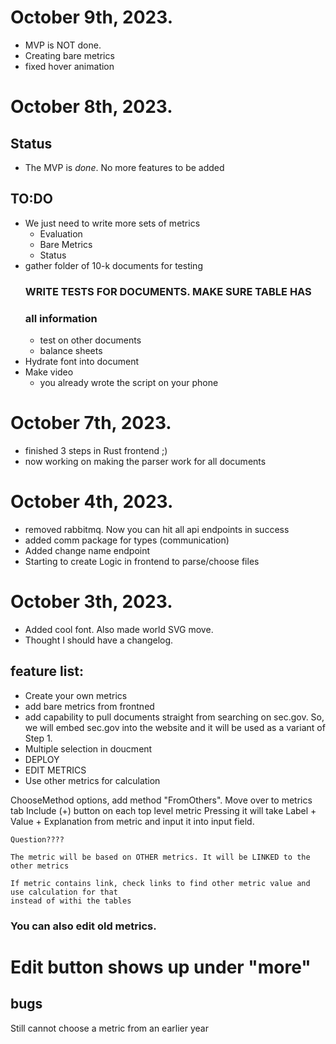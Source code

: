 # October 9th, 2023.
- MVP is NOT done.
- Creating bare metrics
- fixed hover animation

# October 8th, 2023.
## Status 
- The MVP is *done*. No more features to be added
## TO:DO
- We just need to write more sets of metrics
    - Evaluation
    - Bare Metrics
    - Status
- gather folder of 10-k documents for testing
    ### WRITE TESTS FOR DOCUMENTS. MAKE SURE TABLE HAS
    ### all information
    - test on other documents
    - balance sheets
- Hydrate font into document
- Make video
    - you already wrote the script on your phone

# October 7th, 2023.
- finished 3 steps in Rust frontend ;)
- now working on making the parser work for all documents

# October 4th, 2023.
- removed rabbitmq. Now you can hit all api endpoints in success
- added comm package for types (communication)
- Added change name endpoint
- Starting to create Logic in frontend to parse/choose files


# October 3th, 2023.
- Added cool font. Also made world SVG move.
- Thought I should have a changelog.


## feature list:

- Create your own metrics
- add bare metrics from frontned
- add capability to pull documents straight from
    searching on sec.gov. So, we will embed sec.gov
    into the website and it will be used as a variant
    of Step 1.
- Multiple selection in doucment
- DEPLOY
- EDIT METRICS
- Use other metrics for calculation

 ChooseMethod options, 
    add method "FromOthers".
    Move over to metrics tab
    Include (+) button on each top level metric
    Pressing it will take Label + Value + Explanation from metric
    and input it into input field.

    Question????
    
    The metric will be based on OTHER metrics. It will be LINKED to the other metrics

    If metric contains link, check links to find other metric value and use calculation for that
    instead of withi the tables

### You can also edit old metrics.
# Edit button shows up under "more"

## bugs
Still cannot choose a metric from an earlier year
